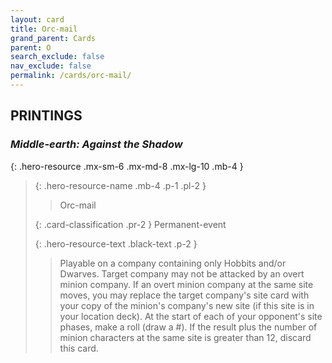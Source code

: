 ```yaml
---
layout: card
title: Orc-mail
grand_parent: Cards
parent: O
search_exclude: false
nav_exclude: false
permalink: /cards/orc-mail/
---
```


## PRINTINGS


### _Middle-earth: Against the Shadow_

{: .hero-resource .mx-sm-6 .mx-md-8 .mx-lg-10 .mb-4 }
> {: .hero-resource-name .mb-4 .p-1 .pl-2 }
> > <div class="card-mp"></div>
> > <div class="card-name">Orc-mail</div>
>
> {: .card-classification .pr-2 }
> Permanent-event
>
> {: .hero-resource-text .black-text .p-2 }
> > Playable on a company containing only Hobbits and/or Dwarves. Target company may not be attacked by an overt minion company. If an overt minion company at the same site moves, you may replace the target company's site card with your copy of the minion's company's new site (if this site is in your location deck). At the start of each of your opponent's site phases, make a roll (draw a #). If the result plus the number of minion characters at the same site is greater than 12, discard this card. 
> 
